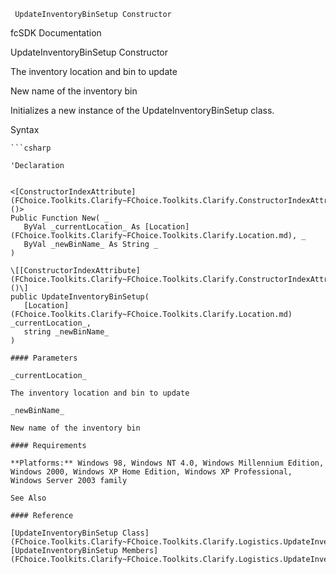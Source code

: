 ﻿     UpdateInventoryBinSetup Constructor                                                   

fcSDK Documentation

UpdateInventoryBinSetup Constructor

The inventory location and bin to update

New name of the inventory bin

Initializes a new instance of the UpdateInventoryBinSetup class.

Syntax

```vbnet
```csharp

'Declaration
 

<[ConstructorIndexAttribute](FChoice.Toolkits.Clarify~FChoice.Toolkits.Clarify.ConstructorIndexAttribute.md)()>
Public Function New( _
   ByVal _currentLocation_ As [Location](FChoice.Toolkits.Clarify~FChoice.Toolkits.Clarify.Location.md), _
   ByVal _newBinName_ As String _
)

\[[ConstructorIndexAttribute](FChoice.Toolkits.Clarify~FChoice.Toolkits.Clarify.ConstructorIndexAttribute.md)()\]
public UpdateInventoryBinSetup( 
   [Location](FChoice.Toolkits.Clarify~FChoice.Toolkits.Clarify.Location.md) _currentLocation_,
   string _newBinName_
)

#### Parameters

_currentLocation_

The inventory location and bin to update

_newBinName_

New name of the inventory bin

#### Requirements

**Platforms:** Windows 98, Windows NT 4.0, Windows Millennium Edition, Windows 2000, Windows XP Home Edition, Windows XP Professional, Windows Server 2003 family

See Also

#### Reference

[UpdateInventoryBinSetup Class](FChoice.Toolkits.Clarify~FChoice.Toolkits.Clarify.Logistics.UpdateInventoryBinSetup.md)  
[UpdateInventoryBinSetup Members](FChoice.Toolkits.Clarify~FChoice.Toolkits.Clarify.Logistics.UpdateInventoryBinSetup_members.md)